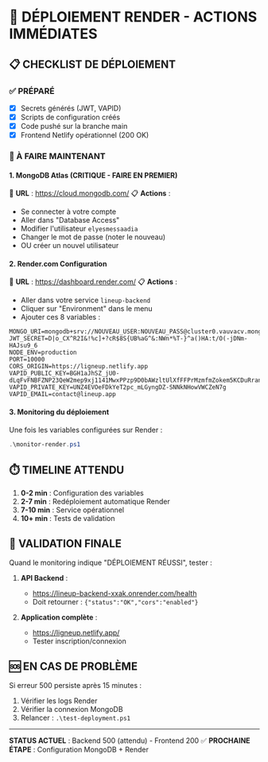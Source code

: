 # 🚀 DÉPLOIEMENT RENDER - ACTIONS IMMÉDIATES

## 📋 CHECKLIST DE DÉPLOIEMENT

### ✅ PRÉPARÉ

- [x] Secrets générés (JWT, VAPID)
- [x] Scripts de configuration créés
- [x] Code pushé sur la branche main
- [x] Frontend Netlify opérationnel (200 OK)

### 🔴 À FAIRE MAINTENANT

#### 1. **MongoDB Atlas** (CRITIQUE - FAIRE EN PREMIER)

🔗 **URL** : <https://cloud.mongodb.com/>
📋 **Actions** :

- Se connecter à votre compte
- Aller dans "Database Access"
- Modifier l'utilisateur `elyesmessaadia`
- Changer le mot de passe (noter le nouveau)
- OU créer un nouvel utilisateur

#### 2. **Render.com Configuration**

🔗 **URL** : <https://dashboard.render.com/>
📋 **Actions** :

- Aller dans votre service `lineup-backend`
- Cliquer sur "Environment" dans le menu
- Ajouter ces 8 variables :

```
MONGO_URI=mongodb+srv://NOUVEAU_USER:NOUVEAU_PASS@cluster0.vauvacv.mongodb.net/lineup
JWT_SECRET=D|o_CX^R2I&!%c]+?cR$8S{UB%aG^&:NWn*%T-}^a()HA:t/O(-jDNm-HAJsu9_6
NODE_ENV=production
PORT=10000
CORS_ORIGIN=https://ligneup.netlify.app
VAPID_PUBLIC_KEY=BGH1aJhSZ_jU0-dLqFvFNBFZNP23QeW2mep9xj1141MwxPPzp9D0bAWzltUlXfFFPrMzmfmZokem5KCDuRranNE
VAPID_PRIVATE_KEY=UNZ4EVOeFDkYeT2pc_mLGyngDZ-SNNkNHowVWCZeN7g
VAPID_EMAIL=contact@lineup.app
```

#### 3. **Monitoring du déploiement**

Une fois les variables configurées sur Render :

```powershell
.\monitor-render.ps1
```

## ⏱️ TIMELINE ATTENDU

1. **0-2 min** : Configuration des variables
2. **2-7 min** : Redéploiement automatique Render
3. **7-10 min** : Service opérationnel
4. **10+ min** : Tests de validation

## 🧪 VALIDATION FINALE

Quand le monitoring indique "DÉPLOIEMENT RÉUSSI", tester :

1. **API Backend** :
   - <https://lineup-backend-xxak.onrender.com/health>
   - Doit retourner : `{"status":"OK","cors":"enabled"}`

2. **Application complète** :
   - <https://ligneup.netlify.app/>
   - Tester inscription/connexion

## 🆘 EN CAS DE PROBLÈME

Si erreur 500 persiste après 15 minutes :

1. Vérifier les logs Render
2. Vérifier la connexion MongoDB
3. Relancer : `.\test-deployment.ps1`

---
**STATUS ACTUEL** : Backend 500 (attendu) - Frontend 200 ✅
**PROCHAINE ÉTAPE** : Configuration MongoDB + Render
